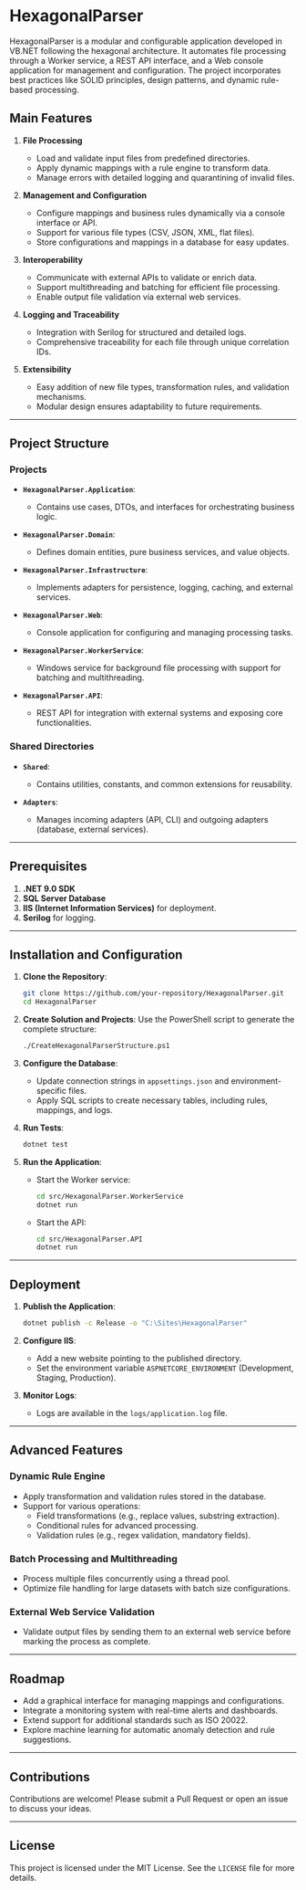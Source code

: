 # HexagonalParser

HexagonalParser is a modular and configurable application developed in VB.NET following the hexagonal architecture. It automates file processing through a Worker service, a REST API interface, and a Web console application for management and configuration. The project incorporates best practices like SOLID principles, design patterns, and dynamic rule-based processing.

## **Main Features**

1. **File Processing**
    - Load and validate input files from predefined directories.
    - Apply dynamic mappings with a rule engine to transform data.
    - Manage errors with detailed logging and quarantining of invalid files.

2. **Management and Configuration**
    - Configure mappings and business rules dynamically via a console interface or API.
    - Support for various file types (CSV, JSON, XML, flat files).
    - Store configurations and mappings in a database for easy updates.

3. **Interoperability**
    - Communicate with external APIs to validate or enrich data.
    - Support multithreading and batching for efficient file processing.
    - Enable output file validation via external web services.

4. **Logging and Traceability**
    - Integration with Serilog for structured and detailed logs.
    - Comprehensive traceability for each file through unique correlation IDs.

5. **Extensibility**
    - Easy addition of new file types, transformation rules, and validation mechanisms.
    - Modular design ensures adaptability to future requirements.

---

## **Project Structure**

### **Projects**
- **`HexagonalParser.Application`**:
    - Contains use cases, DTOs, and interfaces for orchestrating business logic.

- **`HexagonalParser.Domain`**:
    - Defines domain entities, pure business services, and value objects.

- **`HexagonalParser.Infrastructure`**:
    - Implements adapters for persistence, logging, caching, and external services.

- **`HexagonalParser.Web`**:
    - Console application for configuring and managing processing tasks.

- **`HexagonalParser.WorkerService`**:
    - Windows service for background file processing with support for batching and multithreading.

- **`HexagonalParser.API`**:
    - REST API for integration with external systems and exposing core functionalities.

### **Shared Directories**
- **`Shared`**:
    - Contains utilities, constants, and common extensions for reusability.

- **`Adapters`**:
    - Manages incoming adapters (API, CLI) and outgoing adapters (database, external services).

---

## **Prerequisites**

1. **.NET 9.0 SDK**
2. **SQL Server Database**
3. **IIS (Internet Information Services)** for deployment.
4. **Serilog** for logging.

---

## **Installation and Configuration**

1. **Clone the Repository**:
   ```bash
   git clone https://github.com/your-repository/HexagonalParser.git
   cd HexagonalParser
   ```

2. **Create Solution and Projects**:
   Use the PowerShell script to generate the complete structure:
   ```bash
   ./CreateHexagonalParserStructure.ps1
   ```

3. **Configure the Database**:
    - Update connection strings in `appsettings.json` and environment-specific files.
    - Apply SQL scripts to create necessary tables, including rules, mappings, and logs.

4. **Run Tests**:
   ```bash
   dotnet test
   ```

5. **Run the Application**:
    - Start the Worker service:
      ```bash
      cd src/HexagonalParser.WorkerService
      dotnet run
      ```
    - Start the API:
      ```bash
      cd src/HexagonalParser.API
      dotnet run
      ```

---

## **Deployment**

1. **Publish the Application**:
   ```bash
   dotnet publish -c Release -o "C:\Sites\HexagonalParser"
   ```

2. **Configure IIS**:
    - Add a new website pointing to the published directory.
    - Set the environment variable `ASPNETCORE_ENVIRONMENT` (Development, Staging, Production).

3. **Monitor Logs**:
    - Logs are available in the `logs/application.log` file.

---

## **Advanced Features**

### **Dynamic Rule Engine**
- Apply transformation and validation rules stored in the database.
- Support for various operations:
    - Field transformations (e.g., replace values, substring extraction).
    - Conditional rules for advanced processing.
    - Validation rules (e.g., regex validation, mandatory fields).

### **Batch Processing and Multithreading**
- Process multiple files concurrently using a thread pool.
- Optimize file handling for large datasets with batch size configurations.

### **External Web Service Validation**
- Validate output files by sending them to an external web service before marking the process as complete.

---

## **Roadmap**

- Add a graphical interface for managing mappings and configurations.
- Integrate a monitoring system with real-time alerts and dashboards.
- Extend support for additional standards such as ISO 20022.
- Explore machine learning for automatic anomaly detection and rule suggestions.

---

## **Contributions**

Contributions are welcome! Please submit a Pull Request or open an issue to discuss your ideas.

---

## **License**

This project is licensed under the MIT License. See the `LICENSE` file for more details.
